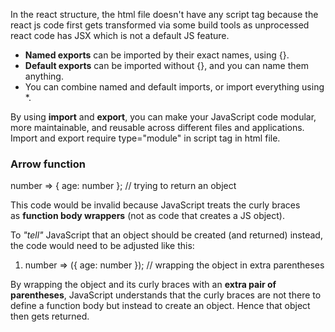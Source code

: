 In the react structure, the html file doesn't have any script tag because the react js code first gets transformed via some build tools as unprocessed react code has JSX which is not a default JS feature.

- **Named exports** can be imported by their exact names, using {}.
-  **Default exports** can be imported without {}, and you can name them anything.
- You can combine named and default imports, or import everything using *.

By using **import** and **export**, you can make your JavaScript code modular, more maintainable, and reusable across different files and applications. Import and export require type="module" in script tag in html file.

### Arrow function

 number => { age: number }; // trying to return an object

This code would be invalid because JavaScript treats the curly braces as **function body wrappers** (not as code that creates a JS object).

To _"tell"_ JavaScript that an object should be created (and returned) instead, the code would need to be adjusted like this:

1. number => ({ age: number }); // wrapping the object in extra parentheses

By wrapping the object and its curly braces with an **extra pair of parentheses**, JavaScript understands that the curly braces are not there to define a function body but instead to create an object. Hence that object then gets returned.
